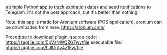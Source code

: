 a simple Python app to track expiration dates and send notifications to Telegram. It's not the best approach, but it's better than nothing.

Note: this app is made for Aronium software (POS application). 
aronium can be downloaded from here. https://aronium.com/

Procedure to download plugin.
source code:         https://zagfile.com/5pVzNWQZG7wv/file
executable file:     https://zagfile.com/LJlGn1v4z15w/file

